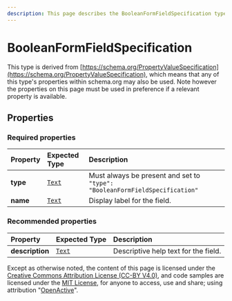 ```yaml
---
description: This page describes the BooleanFormFieldSpecification type.
---
```


# BooleanFormFieldSpecification

This type is derived from [https://schema.org/PropertyValueSpecification](https://schema.org/PropertyValueSpecification), which means that any of this type's properties within schema.org may also be used. Note however the properties on this page must be used in preference if a relevant property is available.

## **Properties**

### **Required properties**

| Property | Expected Type | Description |
| :--- | :--- | :--- |
| **type** |  [`Text`](https://schema.org/Text) |  Must always be present and set to `"type": "BooleanFormFieldSpecification"` |
| **name** |  [`Text`](https://schema.org/Text) | Display label for the field. |

### **Recommended properties**

| Property | Expected Type | Description |
| :--- | :--- | :--- |
| **description** |  [`Text`](https://schema.org/Text) | Descriptive help text for the field. |

Except as otherwise noted, the content of this page is licensed under the [Creative Commons Attribution License \(CC-BY V4.0\)](https://creativecommons.org/licenses/by/4.0/), and code samples are licensed under the [MIT License](https://opensource.org/licenses/MIT), for anyone to access, use and share; using attribution "[OpenActive](https://www.openactive.io/)".

